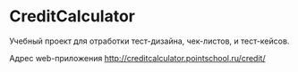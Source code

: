 # CreditCalculator
Учебный проект для отработки тест-дизайна, чек-листов, и тест-кейсов.

Адрес web-приложения http://creditcalculator.pointschool.ru/credit/